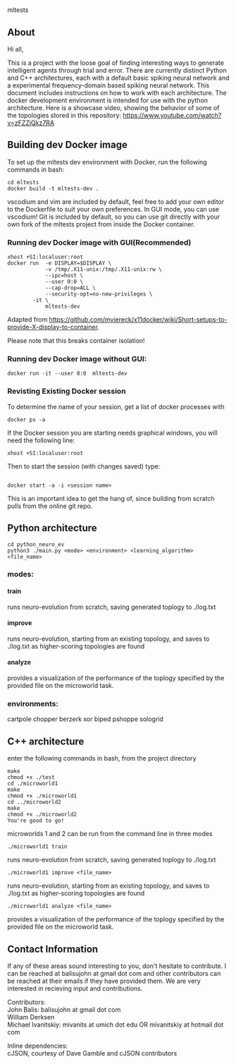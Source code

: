 #
mltests

## About

Hi all,

This is a project with the loose goal of finding interesting ways to generate intelligent agents through trial and error. 
There are currently distinct Python and C++ architectures, each with a default basic spiking neural network and a experimental 
frequency-domain based spiking neural network. This document includes instructions on how to work with each architecture. The docker development environment is intended for use with the python architecture. Here is a showcase video, showing the behavior of some of the topologies stored in this repository: 
https://www.youtube.com/watch?v=zFZZjQkz7RA

## Building dev Docker image
To set up the mltests dev environment with Docker, run the following commands in bash:
````
cd mltests
docker build -t mltests-dev .
````

vscodium and vim are included by default, feel free to add your own editor to the Dockerfile to suit your own preferences. In GUI mode, you can use vscodium! Git is included by default, so you can use git directly with your own fork of the mltests project from inside the Docker container.

### Running dev Docker image with GUI(Recommended)

````
xhost +SI:localuser:root
docker run  -e DISPLAY=$DISPLAY \
            -v /tmp/.X11-unix:/tmp/.X11-unix:rw \
            --ipc=host \
            --user 0:0 \
            --cap-drop=ALL \
            --security-opt=no-new-privileges \
	    -it \
            mltests-dev

````

Adapted from https://github.com/mviereck/x11docker/wiki/Short-setups-to-provide-X-display-to-container.

Please note that this breaks container isolation!

### Running dev Docker image without GUI:
````
docker run -it --user 0:0  mltests-dev
````


### Revisting Existing Docker session

To determine the name of your session, get a list of docker processes with 

````
docker ps -a

````



If the Docker session you are starting needs graphical windows, you will need the following line:

````
xhost +SI:localuser:root
````


Then to start the session (with changes saved) type:

````

docker start -a -i <session name>

````

This is an important idea to get the hang of, since building from scratch pulls from the online git repo.




## Python architecture
```
cd python_neuro_ev
python3 ./main.py <mode> <environment> <learning_algorithm> <file_name>
```

### modes:

#### train 

runs neuro-evolution from scratch, saving generated toplogy to ./log.txt

#### improve

runs neuro-evolution, starting from an existing topology, and saves to ./log.txt as higher-scoring topologies are found

#### analyze
 
provides a visualization of the performance of the toplogy specified by the provided file on the microworld task.


### environments:

cartpole
chopper
berzerk
xor
biped
pshoppe
sologrid




## C++ architecture
enter the following commands in bash, from the project directory
```
make
chmod +x ./test
cd ./microworld1
make
chmod +x ./microworld1
cd ../microworld2
make
chmod +x ./microworld2
You're good to go!
```
microworlds 1 and 2 can be run from the command line in three modes
```
./microworld1 train
```
runs neuro-evolution from scratch, saving generated toplogy to ./log.txt

```
./microworld1 improve <file_name>
```
runs neuro-evolution, starting from an existing topology, and saves to ./log.txt as higher-scoring topologies are found
```
./microworld1 analyze <file_name>
```
provides a visualization of the performance of the toplogy specified by the provided file on the microworld task.



## Contact Information

If any of these areas sound interesting to you, don't hesitate to contribute. I can be reached at balisujohn at gmail dot com and other contributors can be reached at their emails if they have provided them.  We are very interested in recieving input and contributions.


Contributors:  
John Balis: balisujohn at gmail dot com  
William Derksen  
Michael Ivanitskiy: mivanits at umich dot edu OR mivanitskiy at hotmail dot com  

Inline dependencies:  
cJSON, courtesy of Dave Gamble and cJSON contributors
